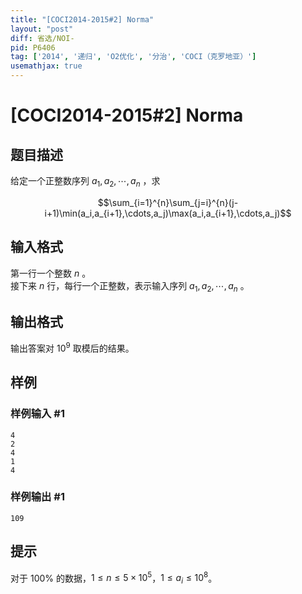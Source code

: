 ```yaml
---
title: "[COCI2014-2015#2] Norma"
layout: "post"
diff: 省选/NOI-
pid: P6406
tag: ['2014', '递归', 'O2优化', '分治', 'COCI（克罗地亚）']
usemathjax: true
---
```


# [COCI2014-2015#2] Norma
## 题目描述

给定一个正整数序列 $a_1,a_2,\cdots,a_n$ ，求

$$\sum_{i=1}^{n}\sum_{j=i}^{n}(j-i+1)\min(a_i,a_{i+1},\cdots,a_j)\max(a_i,a_{i+1},\cdots,a_j)$$
## 输入格式

第一行一个整数 $n$ 。  
接下来 $n$ 行，每行一个正整数，表示输入序列 $a_1,a_2,\cdots,a_n$ 。
## 输出格式

输出答案对 $10^9$ 取模后的结果。
## 样例

### 样例输入 #1
```
4
2
4
1
4
```
### 样例输出 #1
```
109
```
## 提示

对于 $100\%$ 的数据，$1 \le n \leq 5\times 10^5$，$1 \le a_i \le 10^8$。
